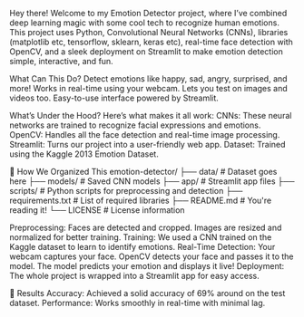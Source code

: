 Hey there! Welcome to my Emotion Detector project, where I’ve combined deep learning magic with some cool tech to recognize human emotions. 
This project uses Python, Convolutional Neural Networks (CNNs), libraries (matplotlib etc, tensorflow, sklearn, keras etc), real-time face detection with OpenCV, and a sleek deployment on Streamlit to make emotion detection simple, interactive, and fun.

What Can This Do?
Detect emotions like happy, sad, angry, surprised, and more!
Works in real-time using your webcam. Lets you test on images and videos too.
Easy-to-use interface powered by Streamlit.

What’s Under the Hood?
Here’s what makes it all work:
CNNs: These neural networks are trained to recognize facial expressions and emotions.
OpenCV: Handles all the face detection and real-time image processing. 
Streamlit: Turns our project into a user-friendly web app.
Dataset: Trained using the Kaggle 2013 Emotion Dataset.

📂 How We Organized This emotion-detector/ 
├── data/ # Dataset goes here
├── models/ # Saved CNN models
├── app/ # Streamlit app files 
├── scripts/ # Python scripts for preprocessing and detection 
├── requirements.txt # List of required libraries 
├── README.md # You're reading it!
└── LICENSE # License information

Preprocessing: Faces are detected and cropped. Images are resized and normalized for better training. 
Training: We used a CNN trained on the Kaggle dataset to learn to identify emotions. 
Real-Time Detection: Your webcam captures your face. OpenCV detects your face and passes it to the model. The model predicts your emotion and displays it live! 
Deployment: The whole project is wrapped into a Streamlit app for easy access. 

🎯 Results Accuracy: Achieved a solid accuracy of 69% around on the test dataset.
Performance: Works smoothly in real-time with minimal lag.